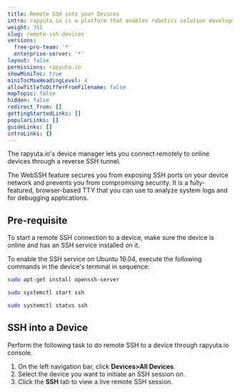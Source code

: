 ```yaml
---
title: Remote SSH into your Devices
intro: rapyuta.io is a platform that enables robotics solution development by providing the necessary software infrastructure and facilitating the interaction between multiple stakeholders who contribute to the solution development.
weight: 351
slug: remote-ssh-devices
versions:
  free-pro-team: '*'
  enterprise-server: '*'
layout: false
permissions: rapyuta.io
showMiniToc: true
miniTocMaxHeadingLevel: 4
allowTitleToDifferFromFilename: false
mapTopic: false
hidden: false
redirect_from: []
gettingStartedLinks: []
popularLinks: []
guideLinks: []
introLinks: {}
---
```



The rapyuta.io's device manager lets you connect remotely to online devices through a reverse SSH tunnel.

The WebSSH feature secures you from exposing SSH ports on your device network and
prevents you from compromising security. It is a fully-
featured, browser-based TTY that you can use to analyze system logs and
for debugging applications.

## Pre-requisite


To start a remote SSH connection to a device, make sure the device is
online and has an SSH service installed on it.

To enable the SSH service on Ubuntu 16.04, execute the following commands
in the device's terminal in sequence:

```bash
sudo apt-get install openssh-server

sudo systemctl start ssh

sudo systemctl status ssh
```

## SSH into a Device

Perform the following task to do remote SSH to a device through rapyuta.io console.

1. On the left navigation bar, click **Devices>All Devices**.
2. Select the device you want to initiate an SSH session on.
3. Click the **SSH** tab to view a live remote SSH session.